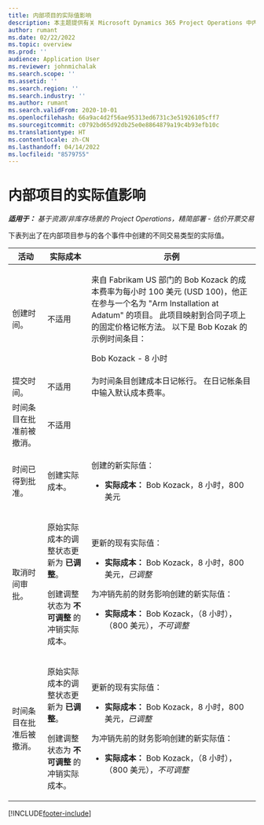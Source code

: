 ```yaml
---
title: 内部项目的实际值影响
description: 本主题提供有关 Microsoft Dynamics 365 Project Operations 中内部项目各个事件的实际值表的影响的信息。
author: rumant
ms.date: 02/22/2022
ms.topic: overview
ms.prod: ''
audience: Application User
ms.reviewer: johnmichalak
ms.search.scope: ''
ms.assetid: ''
ms.search.region: ''
ms.search.industry: ''
ms.author: rumant
ms.search.validFrom: 2020-10-01
ms.openlocfilehash: 66a9ac4d2f56ae95313ed6731c3e51926105cff7
ms.sourcegitcommit: c0792bd65d92db25e0e8864879a19c4b93efb10c
ms.translationtype: HT
ms.contentlocale: zh-CN
ms.lasthandoff: 04/14/2022
ms.locfileid: "8579755"
---
```

# <a name="actuals-impact-for-an-internal-project"></a>内部项目的实际值影响

_**适用于：** 基于资源/非库存场景的 Project Operations，精简部署 - 估价开票交易_

下表列出了在内部项目参与的各个事件中创建的不同交易类型的实际值。

| 活动 | 实际成本 | 示例 |
|---|---|---|
| 创建时间。 | 不适用 | <p>来自 Fabrikam US 部门的 Bob Kozack 的成本费率为每小时 100 美元 (USD 100)，他正在参与一个名为 "Arm Installation at Adatum" 的项目。 此项目映射到合同子项上的固定价格记帐方法。 以下是 Bob Kozak 的示例时间条目：</p><p>Bob Kozack - 8 小时</p> |
| 提交时间。 | 不适用 | 为时间条目创建成本日记帐行。 在日记帐条目中输入默认成本费率。 |
| 时间条目在批准前被撤消。 | 不适用 | |
| 时间已得到批准。 | 创建实际成本。 | <p>创建的新实际值：</p><ul><li>**实际成本：** Bob Kozack，8 小时，800 美元</li></ul> |
| 取消时间审批。 | <p>原始实际成本的调整状态更新为 **已调整**。</p><p>创建调整状态为 **不可调整** 的冲销实际成本。</p> | <p>更新的现有实际值：</p><ul><li>**实际成本：** Bob Kozack，8 小时，800 美元，*已调整*</li></ul><p>为冲销先前的财务影响创建的新实际值：</p><ul><li>**实际成本：** Bob Kozack，（8 小时），（800 美元），*不可调整*</li></ul> |
| 时间条目在批准后被撤消。 | <p>原始实际成本的调整状态更新为 **已调整**。</p><p>创建调整状态为 **不可调整** 的冲销实际成本。</p> | <p>更新的现有实际值：</p><ul><li>**实际成本：** Bob Kozack，8 小时，800 美元，*已调整*</li></ul><p>为冲销先前的财务影响创建的新实际值：</p><ul><li>**实际成本：** Bob Kozack，（8 小时），（800 美元），*不可调整*</li></ul> |

[!INCLUDE[footer-include](../includes/footer-banner.md)]
